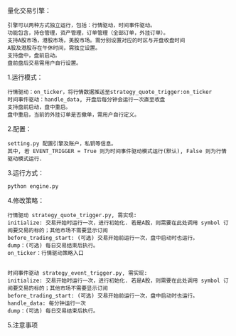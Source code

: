 量化交易引擎：

    引擎可以两种方式独立运行，包括：行情驱动，时间事件驱动。
    功能包含，持仓管理，资产管理，订单管理（全部订单，外挂订单）。
    支持A股市场，港股市场，美股市场。需分别设置对应的时区与开盘收盘时间
    A股及港股存在午休时间，需独立设置。
    支持盘中，盘前启动。
    盘前盘后交易需用户自行设置。


1.运行模式：
    
    行情驱动：on_ticker，将行情数据推送至strategy_quote_trigger:on_ticker
    时间事件驱动：handle_data, 开盘后每分钟会运行一次直至收盘
    支持盘前启动，盘中重启。
    盘中重启，当前的外挂订单是否撤单，需用户自行定义。

2.配置：

    setting.py 配置引擎及账户，私钥等信息。
    其中, 若 EVENT_TRIGGER = True 则为时间事件驱动模式运行(默认), False 则为行情驱动模式运行.



3.运行方式：

    python engine.py

4.修改策略：
    
    行情驱动 strategy_quote_trigger.py, 需实现:
    initialize: 交易开始时运行一次，进行初始化. 若是A股，则需要在此处调用 symbol 订阅要交易的标的；其他市场不需要显示订阅
    before_trading_start: (可选) 交易开始前运行一次，盘中启动时也运行。
    dump：(可选) 每日交易结束后执行。
    on_ticker：行情驱动策略入口
    
    
    时间事件驱动 strategy_event_trigger.py, 需实现:
    initialize: 交易开始时运行一次，进行初始化. 若是A股，则需要在此处调用 symbol 订阅要交易的标的；其他市场不需要显示订阅
    before_trading_start: (可选) 交易开始前运行一次，盘中启动时也运行。
    handle_data: 每分钟运行一次
    dump：(可选) 每日交易结束后执行。
    
5.注意事项

